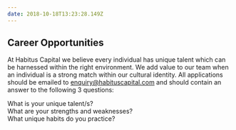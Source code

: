 ```yaml
---
date: 2018-10-18T13:23:28.149Z
---
```

## Career Opportunities


At Habitus Capital we believe every individual has unique talent which can be
harnessed within the right environment. We add value to our team when an
individual is a strong match within our cultural identity. All applications
should be emailed to [enquiry@habituscapital.com](mailto:enquiry@habituscapital.com) and should contain an answer to
the following 3 questions:

What is your unique talent/s? <br/>
What are your strengths and weaknesses? <br/>
What unique habits do you practice?
